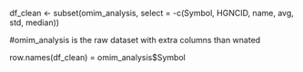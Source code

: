 
df_clean <- subset(omim_analysis, select = -c(Symbol, HGNCID, name, avg, std, median))

#omim_analysis is the raw dataset with extra columns than wnated

row.names(df_clean) = omim_analysis$Symbol
